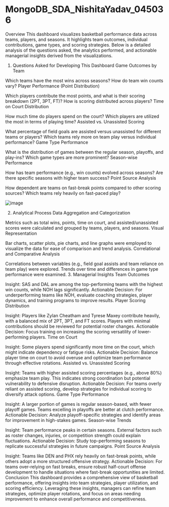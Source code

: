 # MongoDB_SDA_NishitaYadav_045036

Overview
This dashboard visualizes basketball performance data across teams, players, and seasons. It highlights team outcomes, individual contributions, game types, and scoring strategies. Below is a detailed analysis of the questions asked, the analytics performed, and actionable managerial insights derived from the visualizations.

1. Questions Asked for Developing This Dashboard
Game Outcomes by Team

Which teams have the most wins across seasons?
How do team win counts vary?
Player Performance (Point Distribution)

Which players contribute the most points, and what is their scoring breakdown (2PT, 3PT, FT)?
How is scoring distributed across players?
Time on Court Distribution

How much time do players spend on the court?
Which players are utilized the most in terms of playing time?
Assisted vs. Unassisted Scoring

What percentage of field goals are assisted versus unassisted for different teams or players?
Which teams rely more on team play versus individual performance?
Game Type Performance

What is the distribution of games between the regular season, playoffs, and play-ins?
Which game types are more prominent?
Season-wise Performance

How has team performance (e.g., win counts) evolved across seasons?
Are there specific seasons with higher team success?
Point Source Analysis

How dependent are teams on fast-break points compared to other scoring sources?
Which teams rely heavily on fast-paced play?

![image](https://github.com/user-attachments/assets/75596fb0-206e-4343-a5a9-4e0cf8bb4ddb)

2. Analytical Process
Data Aggregation and Categorization

Metrics such as total wins, points, time on court, and assisted/unassisted scores were calculated and grouped by teams, players, and seasons.
Visual Representation

Bar charts, scatter plots, pie charts, and line graphs were employed to visualize the data for ease of comparison and trend analysis.
Correlational and Comparative Analysis

Correlations between variables (e.g., field goal assists and team reliance on team play) were explored.
Trends over time and differences in game type performance were examined.
3. Managerial Insights
Team Outcomes

Insight: SAS and DAL are among the top-performing teams with the highest win counts, while NOH lags significantly.
Actionable Decision: For underperforming teams like NOH, evaluate coaching strategies, player dynamics, and training programs to improve results.
Player Scoring Distribution

Insight: Players like Zylan Cheatham and Tyrese Maxey contribute heavily, with a balanced mix of 2PT, 3PT, and FT scores. Players with minimal contributions should be reviewed for potential roster changes.
Actionable Decision: Focus training on increasing the scoring versatility of lower-performing players.
Time on Court

Insight: Some players spend significantly more time on the court, which might indicate dependency or fatigue risks.
Actionable Decision: Balance player time on court to avoid overuse and optimize team performance through effective rotations.
Assisted vs. Unassisted Scoring

Insight: Teams with higher assisted scoring percentages (e.g., above 80%) emphasize team play. This indicates strong coordination but potential vulnerability to defensive disruption.
Actionable Decision: For teams overly reliant on assisted scoring, develop strategies for individual scoring to diversify attack options.
Game Type Performance

Insight: A larger portion of games is regular season-based, with fewer playoff games. Teams excelling in playoffs are better at clutch performance.
Actionable Decision: Analyze playoff-specific strategies and identify areas for improvement in high-stakes games.
Season-wise Trends

Insight: Team performance peaks in certain seasons. External factors such as roster changes, injuries, or competition strength could explain fluctuations.
Actionable Decision: Study top-performing seasons to replicate successful strategies in future campaigns.
Point Source Analysis

Insight: Teams like DEN and PHX rely heavily on fast-break points, while others adopt a more structured offensive strategy.
Actionable Decision: For teams over-relying on fast breaks, ensure robust half-court offense development to handle situations where fast-break opportunities are limited.
Conclusion
This dashboard provides a comprehensive view of basketball performance, offering insights into team strategies, player utilization, and scoring efficiency. Leveraging these insights, managers can refine team strategies, optimize player rotations, and focus on areas needing improvement to enhance overall performance and competitiveness.
